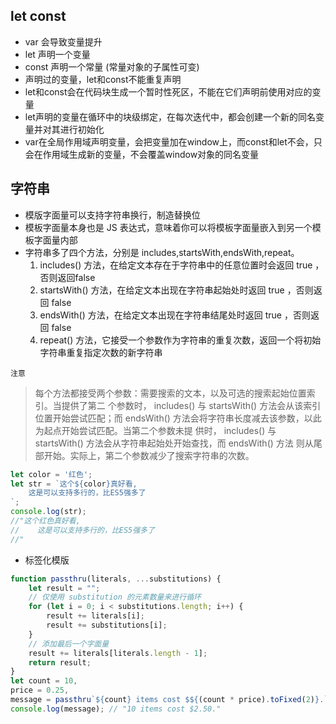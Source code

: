 ## let const
- var 会导致变量提升
- let 声明一个变量
- const 声明一个常量 (常量对象的子属性可变)
- 声明过的变量，let和const不能重复声明
- let和const会在代码块生成一个暂时性死区，不能在它们声明前使用对应的变量
- let声明的变量在循环中的块级绑定，在每次迭代中，都会创建一个新的同名变量并对其进行初始化
- var在全局作用域声明变量，会把变量加在window上，而const和let不会，只会在作用域生成新的变量，不会覆盖window对象的同名变量


## 字符串
- 模版字面量可以支持字符串换行，制造替换位
- 模板字面量本身也是 JS 表达式，意味着你可以将模板字面量嵌入到另一个模板字面量内部
- 字符串多了四个方法，分别是 includes,startsWith,endsWith,repeat。
    1. includes()  方法，在给定文本存在于字符串中的任意位置时会返回 true ，否则返回false 
    2. startsWith()  方法，在给定文本出现在字符串起始处时返回 true ，否则返回 false 
    3. endsWith()  方法，在给定文本出现在字符串结尾处时返回 true ，否则返回 false 
    4. repeat() 方法，它接受一个参数作为字符串的重复次数，返回一个将初始字符串重复指定次数的新字符串

`注意`
> 每个方法都接受两个参数：需要搜索的文本，以及可选的搜索起始位置索引。当提供了第二 
> 个参数时，  includes()  与  startsWith()  方法会从该索引位置开始尝试匹配；而 
> endsWith()  方法会将字符串长度减去该参数，以此为起点开始尝试匹配。当第二个参数未提 
> 供时，  includes()  与  startsWith()  方法会从字符串起始处开始查找，而  endsWith()  方法 
> 则从尾部开始。实际上，第二个参数减少了搜索字符串的次数。 

```js
let color = '红色'; 
let str = `这个${color}真好看,
    这是可以支持多行的，比ES5强多了
`;
console.log(str);
//"这个红色真好看,
//    这是可以支持多行的，比ES5强多了
//"
```
- 标签化模版 

```js
function passthru(literals, ...substitutions) {
    let result = "";
    // 仅使用 substitution 的元素数量来进行循环
    for (let i = 0; i < substitutions.length; i++) {
        result += literals[i];
        result += substitutions[i];
    }
    // 添加最后一个字面量
    result += literals[literals.length - 1];
    return result;
}
let count = 10,
price = 0.25,
message = passthru`${count} items cost $${(count * price).toFixed(2)}.`;
console.log(message); // "10 items cost $2.50."
```